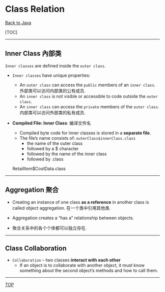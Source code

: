 # Class Relation

[Back to Java](../index.md)

[TOC]

---

## Inner Class 內部类

`Inner classes` are defined inside the `outer class`.

- `Inner classes` have unique properties:

  - An `outer class` can access the `public` members of an `inner class`. 外部类可以访问内部类的公有成员.
  - An `inner class` is not visible or accessible to code outside the `outer class`.
  - An `inner class` can access the `private` members of the `outer class`. 内部类可以访问外部类的私有成员.

- **Compiled File: Inner Class**: 编译文件名

  - Compiled byte code for inner classes is stored in a **separate file**.
  - The file’s name consists of: `outerClass$innerClass.class`
    - the name of the outer class
    - followed by a $ character
    - followed by the name of the inner class
    - followed by .class

  RetailItem$CostData.class

---

## Aggregation 聚合

- Creating an instance of one class **as a reference** in another class is called object aggregation. 在一个类中引用其他类.

- Aggregation creates a “has a” relationship between objects.

- 聚合关系中的各个个体都可以独立存在.

---

## Class Collaboration

- `Collaboration` – two classes **interact with each other**
  - If an object is to collaborate with another object, it must know something about the second object’s methods and how to call them.

---

[TOP](#class-relation)
